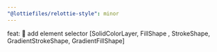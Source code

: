```yaml
---
"@lottiefiles/relottie-style": minor
---
```


feat: 🎸 add element selector [SolidColorLayer, FillShape , StrokeShape, GradientStrokeShape, GradientFillShape]
